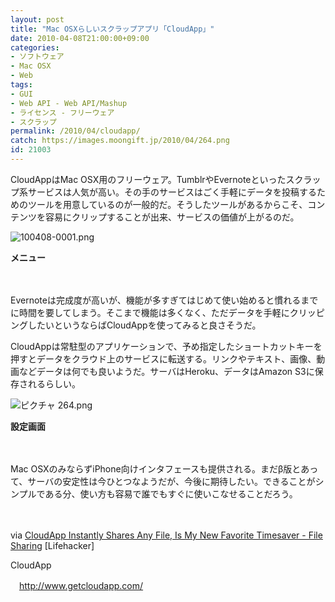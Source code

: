 ```yaml
---
layout: post
title: "Mac OSXらしいスクラップアプリ「CloudApp」"
date: 2010-04-08T21:00:00+09:00
categories:
- ソフトウェア
- Mac OSX
- Web
tags: 
- GUI
- Web API - Web API/Mashup
- ライセンス - フリーウェア
- スクラップ
permalink: /2010/04/cloudapp/
catch: https://images.moongift.jp/2010/04/264.png
id: 21003
---
```

CloudAppはMac OSX用のフリーウェア。TumblrやEvernoteといったスクラップ系サービスは人気が高い。その手のサービスはごく手軽にデータを投稿するためのツールを用意しているのが一般的だ。そうしたツールがあるからこそ、コンテンツを容易にクリップすることが出来、サービスの価値が上がるのだ。

  

![100408-0001.png](https://images.moongift.jp/2010/04/100408-0001.png)  
  
**メニュー**

  

　

  

Evernoteは完成度が高いが、機能が多すぎてはじめて使い始めると慣れるまでに時間を要してしまう。そこまで機能は多くなく、ただデータを手軽にクリッピングしたいというならばCloudAppを使ってみると良さそうだ。

  
<!--more-->

CloudAppは常駐型のアプリケーションで、予め指定したショートカットキーを押すとデータをクラウド上のサービスに転送する。リンクやテキスト、画像、動画などデータは何でも良いようだ。サーバはHeroku、データはAmazon S3に保存されるらしい。

  

![ピクチャ 264.png](https://images.moongift.jp/2010/04/264.png)  
  
**設定画面**

  

　

  

Mac OSXのみならずiPhone向けインタフェースも提供される。まだβ版とあって、サーバの安定性は今ひとつなようだが、今後に期待したい。できることがシンプルである分、使い方も容易で誰でもすぐに使いこなせることだろう。

  

　

  

via [CloudApp Instantly Shares Any File, Is My New Favorite Timesaver - File Sharing](http://lifehacker.com/5508611/cloudapp-instantly-shares-any-file-is-my-new-favorite-timesaver) [Lifehacker]

  

CloudApp

  

　http://www.getcloudapp.com/

  
